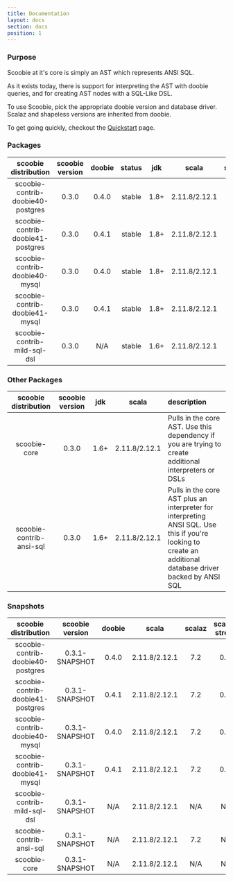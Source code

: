 ```yaml
---
title: Documentation
layout: docs
section: docs
position: 1
---
```


### Purpose

Scoobie at it's core is simply an AST which represents ANSI SQL.

As it exists today, there is support for interpreting the AST with doobie queries, and for creating AST nodes with a SQL-Like DSL.

To use Scoobie, pick the appropriate doobie version and database driver. Scalaz and shapeless versions are inherited from doobie.

To get going quickly, checkout the [Quickstart](./quickstart.html) page.

### Packages

| scoobie distribution              | scoobie version | doobie | status | jdk  | scala          | scalaz | scalaz-stream  | shapeless |
|:---------------------------------:|:---------------:|:------:|:------:|:----:|:--------------:|:------:|:--------------:|:---------:|
| scoobie-contrib-doobie40-postgres | 0.3.0           |  0.4.0 | stable | 1.8+ | 2.11.8/2.12.1  |   7.2  |      0.8a      |    2.3    |
| scoobie-contrib-doobie41-postgres | 0.3.0           |  0.4.1 | stable | 1.8+ | 2.11.8/2.12.1  |   7.2  |      0.8a      |    2.3    |
| scoobie-contrib-doobie40-mysql    | 0.3.0           |  0.4.0 | stable | 1.8+ | 2.11.8/2.12.1  |   7.2  |      0.8a      |    2.3    |
| scoobie-contrib-doobie41-mysql    | 0.3.0           |  0.4.1 | stable | 1.8+ | 2.11.8/2.12.1  |   7.2  |      0.8a      |    2.3    |
| scoobie-contrib-mild-sql-dsl      | 0.3.0           |  N/A   | stable | 1.6+ | 2.11.8/2.12.1  |   N/A  |      N/A       |    N/A    |

### Other Packages

| scoobie distribution              | scoobie version | jdk   | scala          | description                                                                                                                                                    |
|:---------------------------------:|:---------------:|:-----:|:--------------:|:---------------------------------------------------------------------------------------------------------------------------------------------------------------|
| scoobie-core                      | 0.3.0           |  1.6+ | 2.11.8/2.12.1  | Pulls in the core AST. Use this dependency if you are trying to create additional interpreters or DSLs                                                         |
| scoobie-contrib-ansi-sql          | 0.3.0           |  1.6+ | 2.11.8/2.12.1  | Pulls in the core AST plus an interpreter for interpreting ANSI SQL. Use this if you're looking to create an additional database driver backed by ANSI SQL     |



### Snapshots

| scoobie distribution              | scoobie version | doobie | scala          | scalaz | scalaz-stream  | shapeless | issues-resolved |
|:---------------------------------:|:---------------:|:------:|:--------------:|:------:|:--------------:|:---------:|:---------------:|
| scoobie-contrib-doobie40-postgres | 0.3.1-SNAPSHOT  |  0.4.0 | 2.11.8/2.12.1  |   7.2  |      0.8a      |    2.3    |  [#51], [#52]   |
| scoobie-contrib-doobie41-postgres | 0.3.1-SNAPSHOT  |  0.4.1 | 2.11.8/2.12.1  |   7.2  |      0.8a      |    2.3    |  [#51], [#52]   |
| scoobie-contrib-doobie40-mysql    | 0.3.1-SNAPSHOT  |  0.4.0 | 2.11.8/2.12.1  |   7.2  |      0.8a      |    2.3    |  [#51], [#52]   |
| scoobie-contrib-doobie41-mysql    | 0.3.1-SNAPSHOT  |  0.4.1 | 2.11.8/2.12.1  |   7.2  |      0.8a      |    2.3    |  [#51], [#52]   |
| scoobie-contrib-mild-sql-dsl      | 0.3.1-SNAPSHOT  |  N/A   | 2.11.8/2.12.1  |   N/A  |      N/A       |    N/A    |  [#51], [#52]   |
| scoobie-contrib-ansi-sql          | 0.3.1-SNAPSHOT  |  N/A   | 2.11.8/2.12.1  |   7.2  |      N/A       |    N/A    |  [#51], [#52]   |
| scoobie-core                      | 0.3.1-SNAPSHOT  |  N/A   | 2.11.8/2.12.1  |   N/A  |      N/A       |    N/A    |  [#51], [#52]   |

[#51]: https://github.com/Jacoby6000/scoobie/issues/51
[#52]: https://github.com/Jacoby6000/scoobie/pull/52


